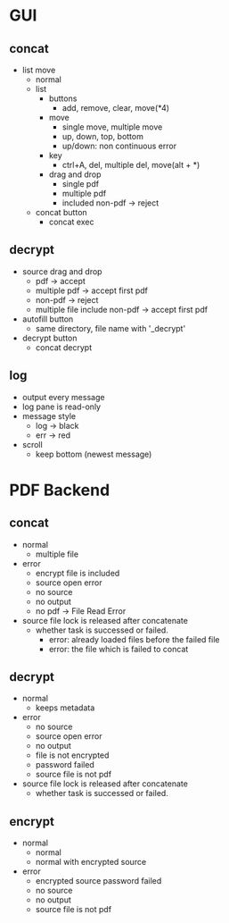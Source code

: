 # GUI

## concat

* list move
  * normal
  * list
    * buttons
      * add, remove, clear, move(*4)
    * move
      * single move, multiple move
      * up, down, top, bottom
      * up/down: non continuous error
    * key
      * ctrl+A, del, multiple del, move(alt + *)
    * drag and drop
      * single pdf
      * multiple pdf
      * included non-pdf -> reject
  * concat button
    * concat exec

## decrypt

* source drag and drop
  * pdf -> accept
  * multiple pdf -> accept first pdf
  * non-pdf -> reject
  * multiple file include non-pdf -> accept first pdf
* autofill button
  * same directory, file name with '_decrypt'
* decrypt button
  * concat decrypt

## log
* output every message
* log pane is read-only
* message style
  * log -> black
  * err -> red
* scroll
  * keep bottom (newest message)

# PDF Backend
## concat

* normal
  * multiple file
* error
  * encrypt file is included
  * source open error
  * no source
  * no output
  * no pdf -> File Read Error
* source file lock is released after concatenate
  * whether task is successed or failed.
    * error: already loaded files before the failed file
    * error: the file which is failed to concat

## decrypt

* normal
  * keeps metadata
* error
  * no source
  * source open error
  * no output
  * file is not encrypted
  * password failed
  * source file is not pdf
* source file lock is released after concatenate
  * whether task is successed or failed.

## encrypt

* normal
  * normal
  * normal with encrypted source
* error
  * encrypted source password failed
  * no source
  * no output
  * source file is not pdf


